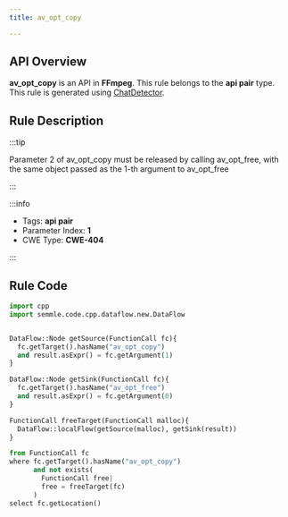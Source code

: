 ```yaml
---
title: av_opt_copy

---
```



## API Overview
**av_opt_copy** is an API in **FFmpeg**. This rule belongs to the **api pair** type. This rule is generated using [ChatDetector](../../tools/ChatDetector).
## Rule Description

:::tip

Parameter 2 of av_opt_copy must be released by calling av_opt_free, with the same object passed as the 1-th argument to av_opt_free

:::

:::info

- Tags: **api pair**
- Parameter Index: **1**
- CWE Type: **CWE-404**

:::

## Rule Code
```python
import cpp
import semmle.code.cpp.dataflow.new.DataFlow


DataFlow::Node getSource(FunctionCall fc){
  fc.getTarget().hasName("av_opt_copy")
  and result.asExpr() = fc.getArgument(1)
}

DataFlow::Node getSink(FunctionCall fc){
  fc.getTarget().hasName("av_opt_free")
  and result.asExpr() = fc.getArgument(0)
}

FunctionCall freeTarget(FunctionCall malloc){
  DataFlow::localFlow(getSource(malloc), getSink(result))
}

from FunctionCall fc
where fc.getTarget().hasName("av_opt_copy")
      and not exists(
        FunctionCall free| 
        free = freeTarget(fc)
      )
select fc.getLocation()
```